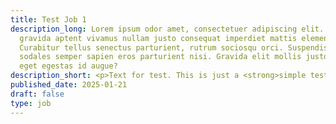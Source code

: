 ```yaml
---
title: Test Job 1
description_long: Lorem ipsum odor amet, consectetuer adipiscing elit. Posuere
  gravida aptent vivamus nullam justo consequat imperdiet mattis elementum.
  Curabitur tellus senectus parturient, rutrum sociosqu orci. Suspendisse
  sodales semper sapien eros parturient nisi. Gravida elit mollis justo montes
  eget egestas id augue?
description_short: <p>Text for test. This is just a <strong>simple test</strong>.</p>
published_date: 2025-01-21
draft: false
type: job
---
```

